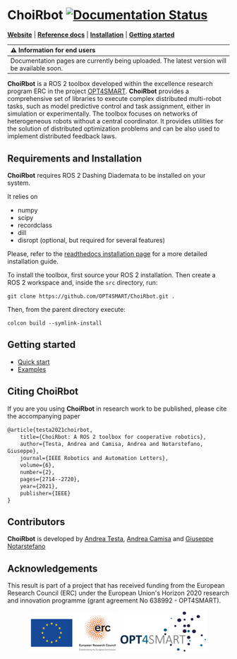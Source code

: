 # ChoiRbot [![Documentation Status](https://readthedocs.org/projects/choirbot/badge/?version=latest)](https://choirbot.readthedocs.io/en/latest/?badge=latest)
[**Website**](https://opt4smart.github.io/ChoiRbot/)
| [**Reference docs**](https://choirbot.readthedocs.io/en/latest/)
| [**Installation**](#requirements-and-installation)
| [**Getting started**](#getting-started)

| :warning: Information for end users |
|:------------------------------------|
| Documentation pages are currently being uploaded. The latest version will be available soon. |

**ChoiRbot** is a ROS 2 toolbox developed within the excellence research program ERC in the project [OPT4SMART](http://opt4smart.dei.unibo.it).
**ChoiRbot** provides a comprehensive set of libraries to execute complex distributed multi-robot tasks, such as model predictive control and task assignment, either in simulation or experimentally. The toolbox focuses on networks of heterogeneous robots without a central coordinator. It provides utilities for the solution of distributed optimization problems and can be also used to implement distributed feedback laws.

## Requirements and Installation
**ChoiRbot** requires ROS 2 Dashing Diademata to be installed on your system.

It relies on

* numpy
* scipy
* recordclass
* dill
* disropt (optional, but required for several features)

Please, refer to the [readthedocs installation page](https://choirbot.readthedocs.io/en/latest/installation/index.html) for a more detailed installation guide.

To install the toolbox, first source your ROS 2 installation. Then create a ROS 2 workspace and, inside the `src` directory, run:
```
git clone https://github.com/OPT4SMART/ChoiRbot.git .
```

Then, from the parent directory execute:
```
colcon build --symlink-install
```

## Getting started
* [Quick start](https://choirbot.readthedocs.io/en/latest/quick_start/index.html)
* [Examples](https://choirbot.readthedocs.io/en/latest/examples/index.html)

## Citing **ChoiRbot**
If you are you using **ChoiRbot** in research work to be published, please cite the accompanying paper

```
@article{testa2021choirbot,
    title={ChoiRbot: A ROS 2 toolbox for cooperative robotics},
    author={Testa, Andrea and Camisa, Andrea and Notarstefano, Giuseppe},
    journal={IEEE Robotics and Automation Letters},
    volume={6},
    number={2},
    pages={2714--2720},
    year={2021},
    publisher={IEEE}
}
```

## Contributors
**ChoiRbot** is developed by
[Andrea Testa](https://www.unibo.it/sitoweb/a.testa),
[Andrea Camisa](https://www.unibo.it/sitoweb/a.camisa) and
[Giuseppe Notarstefano](https://www.unibo.it/sitoweb/giuseppe.notarstefano)

## Acknowledgements
This result is part of a project that has received funding from the European Research Council (ERC) under the European Union's Horizon 2020 research and innovation programme (grant agreement No 638992 - OPT4SMART).

<p style="text-align:center">
  <img src="docs/source/_static/logo_ERC.png" width="200" />
  <img src="docs/source/_static/logo_OPT4Smart.png" width="200" /> 
</p>
